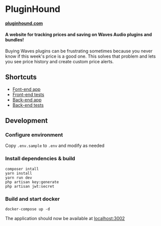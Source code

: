 # PluginHound
#### [pluginhound.com](https://pluginhound.com)
#### A website for tracking prices and saving on Waves Audio plugins and bundles!

Buying Waves plugins can be frustrating sometimes because you never know if this week's price is a good one. This solves that problem and lets you see price history and create custom price alerts.

## Shortcuts
- [Font-end app](./resources/js)
- [Front-end tests](./cypress)
- [Back-end app](./app)
- [Back-end tests](./tests)

## Development
### Configure environment
Copy `.env.sample` to `.env` and modify as needed
### Install dependencies & build
```
composer intall
yarn install
yarn run dev
php artisan key:generate
php artisan jwt:secret
```
### Build and start docker
```
docker-compose up -d
```
The application should now be available at [localhost:3002](http://localhost:3002)